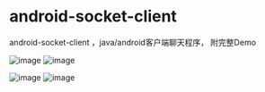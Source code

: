 android-socket-client
=====================

android-socket-client ，java/android客户端聊天程序， 附完整Demo




![image](http://img.blog.csdn.net/20130721123950359 "附图一") ![image](http://img.blog.csdn.net/20130721124120640 "附图一")

![image](http://img.blog.csdn.net/20130721124507812 "附图一") ![image](http://img.blog.csdn.net/20130721124542781 "附图一")

